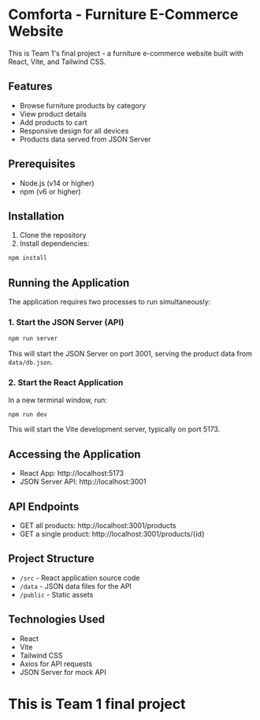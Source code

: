 # Comforta - Furniture E-Commerce Website

This is Team 1's final project - a furniture e-commerce website built with React, Vite, and Tailwind CSS.

## Features

- Browse furniture products by category
- View product details
- Add products to cart
- Responsive design for all devices
- Products data served from JSON Server

## Prerequisites

- Node.js (v14 or higher)
- npm (v6 or higher)

## Installation

1. Clone the repository
2. Install dependencies:

```bash
npm install
```

## Running the Application

The application requires two processes to run simultaneously:

### 1. Start the JSON Server (API)

```bash
npm run server
```

This will start the JSON Server on port 3001, serving the product data from `data/db.json`.

### 2. Start the React Application

In a new terminal window, run:

```bash
npm run dev
```

This will start the Vite development server, typically on port 5173.

## Accessing the Application

- React App: http://localhost:5173
- JSON Server API: http://localhost:3001

## API Endpoints

- GET all products: http://localhost:3001/products
- GET a single product: http://localhost:3001/products/{id}

## Project Structure

- `/src` - React application source code
- `/data` - JSON data files for the API
- `/public` - Static assets

## Technologies Used

- React
- Vite
- Tailwind CSS
- Axios for API requests
- JSON Server for mock API
# This is Team 1 final project
